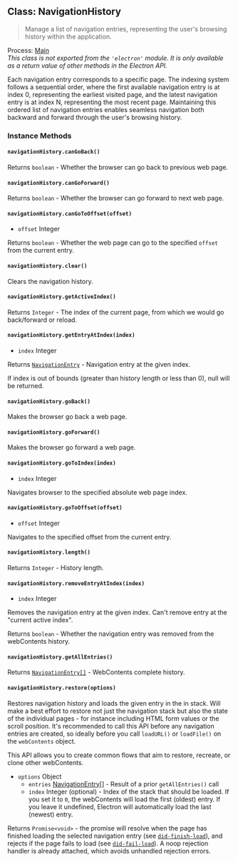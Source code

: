 ## Class: NavigationHistory

> Manage a list of navigation entries, representing the user's browsing history within the application.

Process: [Main](../glossary.md#main-process)<br />
_This class is not exported from the `'electron'` module. It is only available as a return value of other methods in the Electron API._

Each navigation entry corresponds to a specific page. The indexing system follows a sequential order, where the first available navigation entry is at index 0, representing the earliest visited page, and the latest navigation entry is at index N, representing the most recent page. Maintaining this ordered list of navigation entries enables seamless navigation both backward and forward through the user's browsing history.

### Instance Methods

#### `navigationHistory.canGoBack()`

Returns `boolean` - Whether the browser can go back to previous web page.

#### `navigationHistory.canGoForward()`

Returns `boolean` - Whether the browser can go forward to next web page.

#### `navigationHistory.canGoToOffset(offset)`

* `offset` Integer

Returns `boolean` - Whether the web page can go to the specified `offset` from the current entry.

#### `navigationHistory.clear()`

Clears the navigation history.

#### `navigationHistory.getActiveIndex()`

Returns `Integer` - The index of the current page, from which we would go back/forward or reload.

#### `navigationHistory.getEntryAtIndex(index)`

* `index` Integer

Returns [`NavigationEntry`](structures/navigation-entry.md) - Navigation entry at the given index.

If index is out of bounds (greater than history length or less than 0), null will be returned.

#### `navigationHistory.goBack()`

Makes the browser go back a web page.

#### `navigationHistory.goForward()`

Makes the browser go forward a web page.

#### `navigationHistory.goToIndex(index)`

* `index` Integer

Navigates browser to the specified absolute web page index.

#### `navigationHistory.goToOffset(offset)`

* `offset` Integer

Navigates to the specified offset from the current entry.

#### `navigationHistory.length()`

Returns `Integer` - History length.

#### `navigationHistory.removeEntryAtIndex(index)`

* `index` Integer

Removes the navigation entry at the given index. Can't remove entry at the "current active index".

Returns `boolean` - Whether the navigation entry was removed from the webContents history.

#### `navigationHistory.getAllEntries()`

Returns [`NavigationEntry[]`](structures/navigation-entry.md) - WebContents complete history.

#### `navigationHistory.restore(options)`

Restores navigation history and loads the given entry in the in stack. Will make a best effort
to restore not just the navigation stack but also the state of the individual pages - for instance
including HTML form values or the scroll position. It's recommended to call this API before any
navigation entries are created, so ideally before you call `loadURL()` or `loadFile()` on the
`webContents` object.

This API allows you to create common flows that aim to restore, recreate, or clone other webContents.

* `options` Object
  * `entries` [NavigationEntry[]](structures/navigation-entry.md) - Result of a prior `getAllEntries()` call
  * `index` Integer (optional) - Index of the stack that should be loaded. If you set it to `0`, the webContents will load the first (oldest) entry. If you leave it undefined, Electron will automatically load the last (newest) entry.

Returns `Promise<void>` - the promise will resolve when the page has finished loading the selected navigation entry
(see [`did-finish-load`](web-contents.md#event-did-finish-load)), and rejects
if the page fails to load (see
[`did-fail-load`](web-contents.md#event-did-fail-load)). A noop rejection handler is already attached, which avoids unhandled rejection errors.
